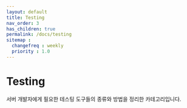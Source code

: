 ```yaml
---
layout: default
title: Testing
nav_order: 3
has_children: true
permalink: /docs/testing
sitemap :
  changefreq : weekly
  priority : 1.0
---
```


# Testing

서버 개발자에게 필요한 테스팅 도구들의 종류와 방법을 정리한 카테고리입니다.
